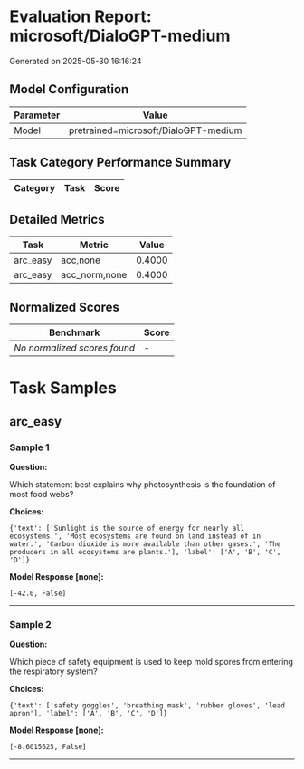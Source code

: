 # Evaluation Report: microsoft/DialoGPT-medium
Generated on 2025-05-30 16:16:24

## Model Configuration

| Parameter | Value |
| --------- | ----- |
| Model | pretrained=microsoft/DialoGPT-medium |

## Task Category Performance Summary

| Category | Task | Score |
| -------- | ---- | ----- |

## Detailed Metrics

| Task | Metric | Value |
| ---- | ------ | ----- |
| arc_easy | acc,none | 0.4000 |
| arc_easy | acc_norm,none | 0.4000 |

## Normalized Scores

| Benchmark | Score |
| --------- | ----- |
| *No normalized scores found* | - |

# Task Samples

## arc_easy

### Sample 1

**Question:**

Which statement best explains why photosynthesis is the foundation of most food webs?

**Choices:**

```
{'text': ['Sunlight is the source of energy for nearly all ecosystems.', 'Most ecosystems are found on land instead of in water.', 'Carbon dioxide is more available than other gases.', 'The producers in all ecosystems are plants.'], 'label': ['A', 'B', 'C', 'D']}
```

**Model Response [none]:**

```
[-42.0, False]
```

---

### Sample 2

**Question:**

Which piece of safety equipment is used to keep mold spores from entering the respiratory system?

**Choices:**

```
{'text': ['safety goggles', 'breathing mask', 'rubber gloves', 'lead apron'], 'label': ['A', 'B', 'C', 'D']}
```

**Model Response [none]:**

```
[-8.6015625, False]
```

---

